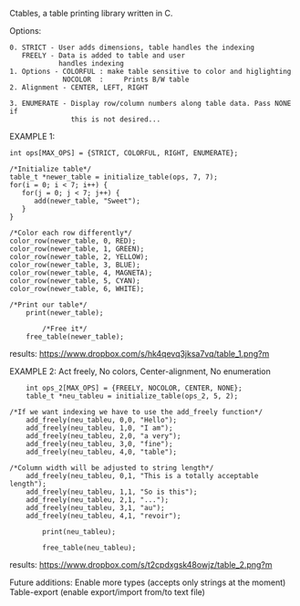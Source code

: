 Ctables, a table printing library written in C.

Options:

    0. STRICT - User adds dimensions, table handles the indexing
       FREELY - Data is added to table and user
                handles indexing
    1. Options - COLORFUL : make table sensitive to color and higlighting
                 NOCOLOR  : 	Prints B/W table
    2. Alignment - CENTER, LEFT, RIGHT

    3. ENUMERATE - Display row/column numbers along table data. Pass NONE if
                   this is not desired...


EXAMPLE 1:

    int ops[MAX_OPS] = {STRICT, COLORFUL, RIGHT, ENUMERATE};

    /*Initialize table*/
    table_t *newer_table = initialize_table(ops, 7, 7);
    for(i = 0; i < 7; i++) {
       for(j = 0; j < 7; j++) {
          add(newer_table, "Sweet");
       }
    }

    /*Color each row differently*/
    color_row(newer_table, 0, RED);
    color_row(newer_table, 1, GREEN);
    color_row(newer_table, 2, YELLOW);
    color_row(newer_table, 3, BLUE);
    color_row(newer_table, 4, MAGNETA);
    color_row(newer_table, 5, CYAN);
    color_row(newer_table, 6, WHITE);

    /*Print our table*/
        print(newer_table);
            
            /*Free it*/
        free_table(newer_table);

        
results:
    https://www.dropbox.com/s/hk4qevq3jksa7vq/table_1.png?m

EXAMPLE 2:
Act freely, No colors, Center-alignment, No enumeration

        int ops_2[MAX_OPS] = {FREELY, NOCOLOR, CENTER, NONE};
        table_t *neu_tableu = initialize_table(ops_2, 5, 2);
	
    /*If we want indexing we have to use the add_freely function*/
        add_freely(neu_tableu, 0,0, "Hello");
        add_freely(neu_tableu, 1,0, "I am");
        add_freely(neu_tableu, 2,0, "a very");
        add_freely(neu_tableu, 3,0, "fine");
        add_freely(neu_tableu, 4,0, "table");
	
    /*Column width will be adjusted to string length*/
        add_freely(neu_tableu, 0,1, "This is a totally acceptable length");
        add_freely(neu_tableu, 1,1, "So is this");
        add_freely(neu_tableu, 2,1, "...");
        add_freely(neu_tableu, 3,1, "au");
        add_freely(neu_tableu, 4,1, "revoir");

            print(neu_tableu);

            free_table(neu_tableu);

results:
    https://www.dropbox.com/s/t2cpdxgsk48owjz/table_2.png?m


Future additions:
Enable more types (accepts only strings at the moment)
Table-export (enable export/import from/to text file)
